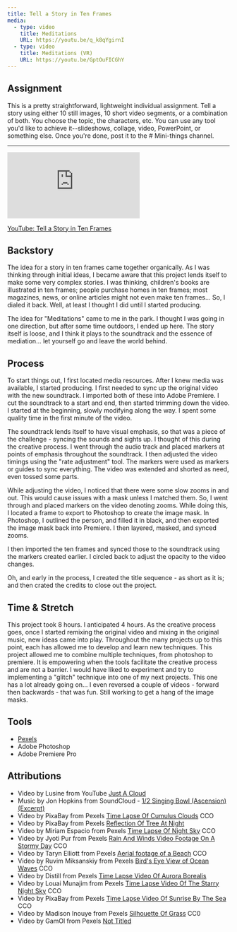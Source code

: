 ```yaml
---
title: Tell a Story in Ten Frames
media:
  - type: video
    title: Meditations
    URL: https://youtu.be/q_k8qYgirnI
  - type: video
    title: Meditations (VR)
    URL: https://youtu.be/GptOuFICGhY
---
```


## Assignment

This is a pretty straightforward, lightweight individual assignment. Tell a story using either 10 still images, 10 short video segments, or a combination of both. You choose the topic, the characters, etc. You can use any tool you'd like to achieve it--slideshows, collage, video, PowerPoint, or something else. Once you're done, post it to the # Mini-things channel.

***

<div class="aspect-ratio aspect-ratio--16-9">
  <iframe class="aspect-ratio--content" src="https://www.youtube-nocookie.com/embed/q_k8qYgirnI" title="YouTube video " frameborder="0" allow="accelerometer; autoplay; clipboard-write; encrypted-media; gyroscope; picture-in-picture" allowfullscreen></iframe>
</div>

[YouTube: Tell a Story in Ten Frames](https://youtu.be/q_k8qYgirnI)

## Backstory

The idea for a story in ten frames came together organically. As I was thinking through initial ideas, I became aware that this project lends itself to make some very complex stories. I was thinking, children's books are illustrated in ten frames; people purchase homes in ten frames; most magazines, news, or online articles might not even make ten frames... So, I dialed it back. Well, at least I thought I did until I started producing.

The idea for "Meditations" came to me in the park. I thought I was going in one direction, but after some time outdoors, I ended up here. The story itself is loose, and I think it plays to the soundtrack and the essence of mediation... let yourself go and leave the world behind.

## Process

To start things out, I first located media resources. After I knew media was available, I started producing. I first needed to sync up the original video with the new soundtrack. I imported both of these into Adobe Premiere. I cut the soundtrack to a start and end, then started trimming down the video. I started at the beginning, slowly modifying along the way. I spent some quality time in the first minute of the video.

The soundtrack lends itself to have visual emphasis, so that was a piece of the challenge - syncing the sounds and sights up. I thought of this during the creative process. I went through the audio track and placed markers at points of emphasis throughout the soundtrack. I then adjusted the video timings using the "rate adjustment" tool. The markers were used as markers or guides to sync everything. The video was extended and shorted as need, even tossed some parts.

While adjusting the video, I noticed that there were some slow zooms in and out. This would cause issues with a mask unless I matched them. So, I went through and placed markers on the video denoting zooms. While doing this, I located a frame to export to Photoshop to create the image mask. In Photoshop, I outlined the person, and filled it in black, and then exported the image mask back into Premiere. I then layered, masked, and synced zooms.

I then imported the ten frames and synced those to the soundtrack using the markers created earlier. I circled back to adjust the opacity to the video changes.

Oh, and early in the process, I created the title sequence - as short as it is; and then crated the credits to close out the project.

## Time & Stretch

This project took 8 hours. I anticipated 4 hours. As the creative process goes, once I started remixing the original video and mixing in the original music, new ideas came into play. Throughout the many projects up to this point, each has allowed me to develop and learn new techniques. This project allowed me to combine multiple techniques, from photoshop to premiere. It is empowering when the tools facilitate the creative process and are not a barrier. I would have liked to experiment and try to implementing a "glitch" technique into one of my next projects. This one has a lot already going on... I even reversed a couple of videos - forward then backwards - that was fun. Still working to get a hang of the image masks.

## Tools

-   [Pexels](https://www.pexels.com/)
-   Adobe Photoshop
-   Adobe Premiere Pro

## Attributions

-   Video by Lusine from YouTube [Just A Cloud](https://www.youtube.com/watch?v=10Jg_25ytU0)
-   Music by Jon Hopkins from SoundCloud - [1/2 Singing Bowl (Ascension) (Excerpt)](https://soundcloud.com/jonhopkins/1-2-singing-bowl-ascension)
-   Video by PixaBay  from Pexels [Time Lapse Of Cumulus Clouds](https://www.pexels.com/video/time-lapse-of-cumulus-clouds-856171/) CCO
-   Video by PixaBay from Pexels [Reflection Of Tree At Night](https://www.pexels.com/video/reflection-of-tree-at-night-854576/)
-   Video by Miriam Espacio from Pexels [Time Lapse Of Night Sky](https://www.pexels.com/video/time-lapse-of-night-sky-1877846/) CCO
-   Video by Jyoti Pur from Pexels [Rain And Winds Video Footage On A Stormy Day](https://www.pexels.com/video/rain-and-winds-video-footage-on-a-stormy-day-3925550/) CCO
-   Video by Taryn Elliott from Pexels [Aerial footage of a Beach](https://www.pexels.com/video/aerial-footage-of-a-beach-7046645/) CCO
-   Video by Ruvim Miksanskiy from Pexels [Bird's Eye View of Ocean Waves](https://www.pexels.com/video/bird-s-eye-view-of-ocean-waves-1918465/) CCO
-   Video by Distill from Pexels [Time Lapse Video Of Aurora Borealis](https://www.pexels.com/video/time-lapse-video-of-aurora-borealis-852435/)
-   Video by Louai Munajim from Pexels [Time Lapse Video Of The Starry Night Sky](https://www.pexels.com/video/time-lapse-video-of-the-starry-night-sky-5943738/) CCO
-   Video by PixaBay from Pexels [Time Lapse Video Of Sunrise By The Sea](https://www.pexels.com/video/time-lapse-video-of-sunrise-by-the-sea-854638/) CCO
-   Video by Madison Inouye from Pexels [Silhouette Of Grass](https://www.pexels.com/video/silhouette-of-grass-2097417/) CC0
-   Video by GamOl from Pexels [Not Titled](https://www.pexels.com/video/landscape-nature-sky-night-4182910/)
